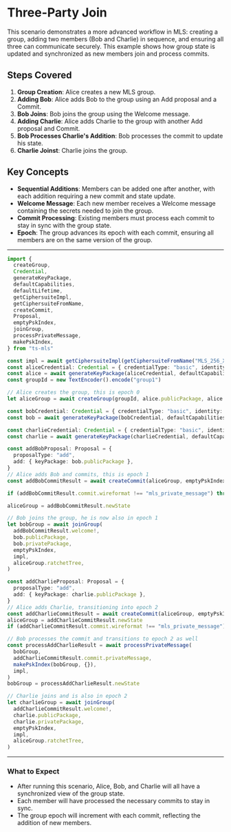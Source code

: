 # Three-Party Join

This scenario demonstrates a more advanced workflow in MLS: creating a group, adding two members (Bob and Charlie) in sequence, and ensuring all three can communicate securely. This example shows how group state is updated and synchronized as new members join and process commits.

## Steps Covered

1. **Group Creation**: Alice creates a new MLS group.
2. **Adding Bob**: Alice adds Bob to the group using an Add proposal and a Commit.
3. **Bob Joins**: Bob joins the group using the Welcome message.
4. **Adding Charlie**: Alice adds Charlie to the group with another Add proposal and Commit.
5. **Bob Processes Charlie's Addition**: Bob processes the commit to update his state.
6. **Charlie Joinst**: Charlie joins the group.

## Key Concepts

- **Sequential Additions**: Members can be added one after another, with each addition requiring a new commit and state update.
- **Welcome Message**: Each new member receives a Welcome message containing the secrets needed to join the group.
- **Commit Processing**: Existing members must process each commit to stay in sync with the group state.
- **Epoch**: The group advances its epoch with each commit, ensuring all members are on the same version of the group.

---

```typescript
import {
  createGroup,
  Credential,
  generateKeyPackage,
  defaultCapabilities,
  defaultLifetime,
  getCiphersuiteImpl,
  getCiphersuiteFromName,
  createCommit,
  Proposal,
  emptyPskIndex,
  joinGroup,
  processPrivateMessage,
  makePskIndex,
} from "ts-mls"

const impl = await getCiphersuiteImpl(getCiphersuiteFromName("MLS_256_XWING_AES256GCM_SHA512_Ed25519"))
const aliceCredential: Credential = { credentialType: "basic", identity: new TextEncoder().encode("alice") }
const alice = await generateKeyPackage(aliceCredential, defaultCapabilities, defaultLifetime, [], impl)
const groupId = new TextEncoder().encode("group1")

// Alice creates the group, this is epoch 0
let aliceGroup = await createGroup(groupId, alice.publicPackage, alice.privatePackage, [], impl)

const bobCredential: Credential = { credentialType: "basic", identity: new TextEncoder().encode("bob") }
const bob = await generateKeyPackage(bobCredential, defaultCapabilities, defaultLifetime, [], impl)

const charlieCredential: Credential = { credentialType: "basic", identity: new TextEncoder().encode("charlie") }
const charlie = await generateKeyPackage(charlieCredential, defaultCapabilities, defaultLifetime, [], impl)

const addBobProposal: Proposal = {
  proposalType: "add",
  add: { keyPackage: bob.publicPackage },
}
// Alice adds Bob and commits, this is epoch 1
const addBobCommitResult = await createCommit(aliceGroup, emptyPskIndex, false, [addBobProposal], impl)

if (addBobCommitResult.commit.wireformat !== "mls_private_message") throw new Error("Expected private message")

aliceGroup = addBobCommitResult.newState

// Bob joins the group, he is now also in epoch 1
let bobGroup = await joinGroup(
  addBobCommitResult.welcome!,
  bob.publicPackage,
  bob.privatePackage,
  emptyPskIndex,
  impl,
  aliceGroup.ratchetTree,
)

const addCharlieProposal: Proposal = {
  proposalType: "add",
  add: { keyPackage: charlie.publicPackage },
}
// Alice adds Charlie, transitioning into epoch 2
const addCharlieCommitResult = await createCommit(aliceGroup, emptyPskIndex, false, [addCharlieProposal], impl)
aliceGroup = addCharlieCommitResult.newState
if (addCharlieCommitResult.commit.wireformat !== "mls_private_message") throw new Error("Expected private message")

// Bob processes the commit and transitions to epoch 2 as well
const processAddCharlieResult = await processPrivateMessage(
  bobGroup,
  addCharlieCommitResult.commit.privateMessage,
  makePskIndex(bobGroup, {}),
  impl,
)
bobGroup = processAddCharlieResult.newState

// Charlie joins and is also in epoch 2
let charlieGroup = await joinGroup(
  addCharlieCommitResult.welcome!,
  charlie.publicPackage,
  charlie.privatePackage,
  emptyPskIndex,
  impl,
  aliceGroup.ratchetTree,
)
```

---

### What to Expect

- After running this scenario, Alice, Bob, and Charlie will all have a synchronized view of the group state.
- Each member will have processed the necessary commits to stay in sync.
- The group epoch will increment with each commit, reflecting the addition of new members.
